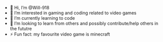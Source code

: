 - 👋 Hi, I’m @Will-918
- 👀 I’m interested in gaming and coding related to video games
- 🌱 I’m currently learning to code
- 💞️ I’m looking to learn from others and possibly contribute/help others in the fututre
- ⚡ Fun fact: my favourite video game is minecraft

<!---
Will-918/Will-918 is a ✨ special ✨ repository because its `README.md` (this file) appears on your GitHub profile.
You can click the Preview link to take a look at your changes.
--->
